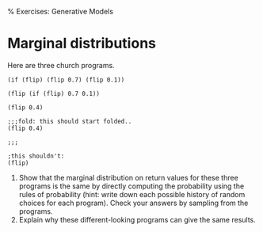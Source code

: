% Exercises: Generative Models

# Marginal distributions

Here are three church programs.

~~~~ {.bher}
(if (flip) (flip 0.7) (flip 0.1))
~~~~

~~~~ {.bher}
(flip (if (flip) 0.7 0.1))
~~~~

~~~~ {.bher}
(flip 0.4)
~~~~

~~~~ 
;;;fold: this should start folded..
(flip 0.4)

;;;

;this shouldn't:
(flip)
~~~~
    
1. Show that the marginal distribution on return values for these three programs is the same by directly computing the probability using the rules of probability (hint: write down each possible history of random choices for each program). Check your answers by sampling from the programs.
2. Explain why these different-looking programs can give the same results.